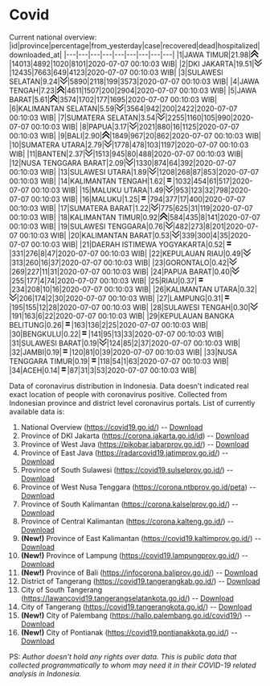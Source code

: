 # Covid
Current national overview:
|id|province|percentage|from_yesterday|case|recovered|dead|hospitalized|downloaded_at|
|---|---|---|---|---|---|---|---|---|
|1|JAWA TIMUR|21.98|![up](https://github.com/ariefrachmannn/covid/raw/master/img/rsz_img_186982.png)|14013|4892|1020|8101|2020-07-07 00:10:03 WIB|
|2|DKI JAKARTA|19.51|![down](https://github.com/ariefrachmannn/covid/raw/master/img/rsz_down.png)|12435|7663|649|4123|2020-07-07 00:10:03 WIB|
|3|SULAWESI SELATAN|9.24|![down](https://github.com/ariefrachmannn/covid/raw/master/img/rsz_down.png)|5890|2118|199|3573|2020-07-07 00:10:03 WIB|
|4|JAWA TENGAH|7.23|![up](https://github.com/ariefrachmannn/covid/raw/master/img/rsz_img_186982.png)|4611|1507|200|2904|2020-07-07 00:10:03 WIB|
|5|JAWA BARAT|5.61|![up](https://github.com/ariefrachmannn/covid/raw/master/img/rsz_img_186982.png)|3574|1702|177|1695|2020-07-07 00:10:03 WIB|
|6|KALIMANTAN SELATAN|5.59|![down](https://github.com/ariefrachmannn/covid/raw/master/img/rsz_down.png)|3564|942|200|2422|2020-07-07 00:10:03 WIB|
|7|SUMATERA SELATAN|3.54|![down](https://github.com/ariefrachmannn/covid/raw/master/img/rsz_down.png)|2255|1160|105|990|2020-07-07 00:10:03 WIB|
|8|PAPUA|3.17|![down](https://github.com/ariefrachmannn/covid/raw/master/img/rsz_down.png)|2021|880|16|1125|2020-07-07 00:10:03 WIB|
|9|BALI|2.90|![up](https://github.com/ariefrachmannn/covid/raw/master/img/rsz_img_186982.png)|1849|967|20|862|2020-07-07 00:10:03 WIB|
|10|SUMATERA UTARA|2.79|![down](https://github.com/ariefrachmannn/covid/raw/master/img/rsz_down.png)|1778|478|103|1197|2020-07-07 00:10:03 WIB|
|11|BANTEN|2.37|![down](https://github.com/ariefrachmannn/covid/raw/master/img/rsz_down.png)|1513|945|80|488|2020-07-07 00:10:03 WIB|
|12|NUSA TENGGARA BARAT|2.09|![down](https://github.com/ariefrachmannn/covid/raw/master/img/rsz_down.png)|1330|874|64|392|2020-07-07 00:10:03 WIB|
|13|SULAWESI UTARA|1.89|![down](https://github.com/ariefrachmannn/covid/raw/master/img/rsz_down.png)|1208|268|87|853|2020-07-07 00:10:03 WIB|
|14|KALIMANTAN TENGAH|1.62|![equal](https://github.com/ariefrachmannn/covid/raw/master/img/rsz_equal.png)|1032|454|61|517|2020-07-07 00:10:03 WIB|
|15|MALUKU UTARA|1.49|![down](https://github.com/ariefrachmannn/covid/raw/master/img/rsz_down.png)|953|123|32|798|2020-07-07 00:10:03 WIB|
|16|MALUKU|1.25|![equal](https://github.com/ariefrachmannn/covid/raw/master/img/rsz_equal.png)|794|377|17|400|2020-07-07 00:10:03 WIB|
|17|SUMATERA BARAT|1.22|![down](https://github.com/ariefrachmannn/covid/raw/master/img/rsz_down.png)|775|625|31|119|2020-07-07 00:10:03 WIB|
|18|KALIMANTAN TIMUR|0.92|![up](https://github.com/ariefrachmannn/covid/raw/master/img/rsz_img_186982.png)|584|435|8|141|2020-07-07 00:10:03 WIB|
|19|SULAWESI TENGGARA|0.76|![down](https://github.com/ariefrachmannn/covid/raw/master/img/rsz_down.png)|482|273|8|201|2020-07-07 00:10:03 WIB|
|20|KALIMANTAN BARAT|0.53|![down](https://github.com/ariefrachmannn/covid/raw/master/img/rsz_down.png)|339|300|4|35|2020-07-07 00:10:03 WIB|
|21|DAERAH ISTIMEWA YOGYAKARTA|0.52|![equal](https://github.com/ariefrachmannn/covid/raw/master/img/rsz_equal.png)|331|276|8|47|2020-07-07 00:10:03 WIB|
|22|KEPULAUAN RIAU|0.49|![down](https://github.com/ariefrachmannn/covid/raw/master/img/rsz_down.png)|313|260|16|37|2020-07-07 00:10:03 WIB|
|23|GORONTALO|0.42|![down](https://github.com/ariefrachmannn/covid/raw/master/img/rsz_down.png)|269|227|11|31|2020-07-07 00:10:03 WIB|
|24|PAPUA BARAT|0.40|![down](https://github.com/ariefrachmannn/covid/raw/master/img/rsz_down.png)|255|177|4|74|2020-07-07 00:10:03 WIB|
|25|RIAU|0.37|![equal](https://github.com/ariefrachmannn/covid/raw/master/img/rsz_equal.png)|234|208|10|16|2020-07-07 00:10:03 WIB|
|26|KALIMANTAN UTARA|0.32|![down](https://github.com/ariefrachmannn/covid/raw/master/img/rsz_down.png)|206|174|2|30|2020-07-07 00:10:03 WIB|
|27|LAMPUNG|0.31|![equal](https://github.com/ariefrachmannn/covid/raw/master/img/rsz_equal.png)|195|155|12|28|2020-07-07 00:10:03 WIB|
|28|SULAWESI TENGAH|0.30|![down](https://github.com/ariefrachmannn/covid/raw/master/img/rsz_down.png)|191|163|6|22|2020-07-07 00:10:03 WIB|
|29|KEPULAUAN BANGKA BELITUNG|0.26|![equal](https://github.com/ariefrachmannn/covid/raw/master/img/rsz_equal.png)|163|136|2|25|2020-07-07 00:10:03 WIB|
|30|BENGKULU|0.22|![equal](https://github.com/ariefrachmannn/covid/raw/master/img/rsz_equal.png)|141|95|13|33|2020-07-07 00:10:03 WIB|
|31|SULAWESI BARAT|0.19|![down](https://github.com/ariefrachmannn/covid/raw/master/img/rsz_down.png)|124|85|2|37|2020-07-07 00:10:03 WIB|
|32|JAMBI|0.19|![equal](https://github.com/ariefrachmannn/covid/raw/master/img/rsz_equal.png)|120|81|0|39|2020-07-07 00:10:03 WIB|
|33|NUSA TENGGARA TIMUR|0.19|![equal](https://github.com/ariefrachmannn/covid/raw/master/img/rsz_equal.png)|118|54|1|63|2020-07-07 00:10:03 WIB|
|34|ACEH|0.14|![equal](https://github.com/ariefrachmannn/covid/raw/master/img/rsz_equal.png)|87|31|3|53|2020-07-07 00:10:03 WIB|

Data of coronavirus distribution in Indonesia. Data doesn't indicated real exact location of people with coronavirus positive. Collected from Indonesian province and district level coronavirus portals. List of currently available data is:
1. National Overview (https://covid19.go.id/) -- [Download](https://www.dropbox.com/s/66ly270fw4y76fx/covid_nasional.csv?dl=0)
2. Province of DKI Jakarta (https://corona.jakarta.go.id/id) -- [Download](https://riwayat-file-covid-19-dki-jakarta-jakartagis.hub.arcgis.com/)
3. Province of West Java (https://pikobar.jabarprov.go.id/) -- [Download](https://www.dropbox.com/s/alg0zp60fylq6cn/covid_jabar.csv?dl=0)
4. Province of East Java (https://radarcovid19.jatimprov.go.id/) -- [Download](https://www.dropbox.com/sh/e7vtgcnl4ckbvr4/AADo9UMRDZvrhHn66qTHZOvNa?dl=0)
5. Province of South Sulawesi (https://covid19.sulselprov.go.id/) -- [Download](https://www.dropbox.com/s/z5ek23lwcztj7z7/covid_sulsel.csv?dl=0)
6. Province of West Nusa Tenggara (https://corona.ntbprov.go.id/peta) -- [Download](https://www.dropbox.com/s/4p2k93n42xx0c00/covid_ntb.csv?dl=0)
7. Province of South Kalimantan (https://corona.kalselprov.go.id/) -- [Download](https://www.dropbox.com/sh/7aa2kvz8lb04pzz/AADH1Oj5oFMw2mp-D3JStPRsa?dl=0)
8. Province of Central Kalimantan (https://corona.kalteng.go.id/) -- [Download](https://www.dropbox.com/s/9q01v5r3ys2ozk4/covid_kalteng.csv?dl=0)
9. **(New!)** Province of East Kalimantan (https://covid19.kaltimprov.go.id/) -- [Download](https://www.dropbox.com/sh/qhpxj532nm80goa/AAB6ek_fp1__ieTR0TFQpfIga?dl=0)
10. **(New!)** Province of Lampung (https://covid19.lampungprov.go.id/) -- [Download](https://www.dropbox.com/s/ecuew6oa9kzwqwx/covid_lampung.csv?dl=0)
11. **(New!)** Province of Bali (https://infocorona.baliprov.go.id/) -- [Download](https://www.dropbox.com/sh/iceiwun4ufttmiu/AAC7dSRMpfTjPI1Lfzw-LeCUa?dl=0)
12. District of Tangerang (https://covid19.tangerangkab.go.id/) -- [Download](https://www.dropbox.com/sh/yxovyy6sy5bnz4p/AACZzVHinisKmz8oQWyQJ3nua?dl=0)
13. City of South Tangerang (https://lawancovid19.tangerangselatankota.go.id/) -- [Download](https://www.dropbox.com/s/zlvxo4ivswdzmle/covid_tangsel.csv?dl=0)
14. City of Tangerang (https://covid19.tangerangkota.go.id/) -- [Download](https://www.dropbox.com/s/e53224kvdrpjzy0/covid_tangkot.csv?dl=0)
15. **(New!)** City of Palembang (https://hallo.palembang.go.id/covid19/) -- [Download](https://www.dropbox.com/sh/oj17bhwhlpjht9e/AABZEG-OiaSaFvikATDx6coEa?dl=0)
16. **(New!)** City of Pontianak (https://covid19.pontianakkota.go.id/) -- [Download](https://www.dropbox.com/sh/66if3y4ly51j4sh/AADQ-zwLGa7Kz4ZzJgDw2-3na?dl=0)

PS: *Author doesn't hold any rights over data. This is public data that collected programmatically to whom may need it in their COVID-19 related analysis in Indonesia.*
